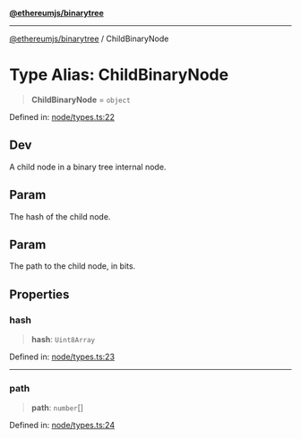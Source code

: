 [**@ethereumjs/binarytree**](../README.md)

***

[@ethereumjs/binarytree](../README.md) / ChildBinaryNode

# Type Alias: ChildBinaryNode

> **ChildBinaryNode** = `object`

Defined in: [node/types.ts:22](https://github.com/ethereumjs/ethereumjs-monorepo/blob/master/packages/binarytree/src/node/types.ts#L22)

## Dev

A child node in a binary tree internal node.

## Param

The hash of the child node.

## Param

The path to the child node, in bits.

## Properties

### hash

> **hash**: `Uint8Array`

Defined in: [node/types.ts:23](https://github.com/ethereumjs/ethereumjs-monorepo/blob/master/packages/binarytree/src/node/types.ts#L23)

***

### path

> **path**: `number`[]

Defined in: [node/types.ts:24](https://github.com/ethereumjs/ethereumjs-monorepo/blob/master/packages/binarytree/src/node/types.ts#L24)
